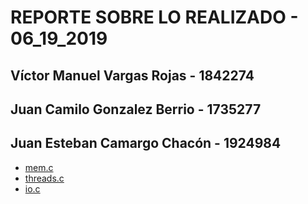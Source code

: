 # REPORTE SOBRE LO REALIZADO - 06_19_2019

## Víctor Manuel Vargas Rojas  - 1842274
## Juan Camilo Gonzalez Berrio - 1735277 
## Juan Esteban Camargo Chacón - 1924984

* [mem.c](mem.c)
* [threads.c](threads.c)
* [io.c](io.c)
